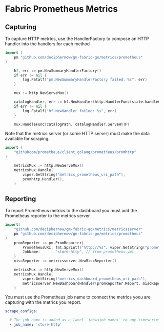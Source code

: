 # Fabric Prometheus Metrics

## Capturing

To capture HTTP metrics, use the HandlerFactory to compose an HTTP handler into the handlers for each method

```go
import (
    pm "github.com/deciphernow/gm-fabric-go/metrics/prometheus"
)

    hf, err := pm.NewSummaryHandlerFactory()
    if err != nil {
        log.Fatalf("pm.NewSummaryHandlerFactory failed: %s", err)
    }

    mux := http.NewServeMux()

    catalogHandler, err := hf.NewHandler(http.HandlerFunc(state.handleCatalog))
    if err != nil {
        log.Fatalf("hf.NewHandler failed: %s", err)
    }

    mux.HandleFunc(catalogPath, catalogHandler.ServeHTTP)
```

Note that the metrics server (or some HTTP server) must make the data available for scraping.

```go
import (
    "githubcom/prometheus/client_golang/prometheus/promhttp"
)

    metricsMux := http.NewServeMux()
    metricsMux.Handle(
        viper.GetString("metrics_prometheus_uri_path"),
        promhttp.Handler(),
    )
```

## Reporting

To report Prometheus metrics to the dashboard you must add the Prometheus reporter to the
metrics server

```go
import(
    "github.com/deciphernow/gm-fabric-go/metrics/metricsserver"
    pm "github.com/deciphernow/gm-fabric-go/metrics/prometheus"
)
    promReporter := pm.PromReporter{
        PrometheusURI: fmt.Sprintf("http://%s", viper.GetString("prometheus_address")),
        JobName:       "store-http", // from prometheus.yml
    }
    miscReporter := metricsserver.NewMiscReporter()

    metricsMux := http.NewServeMux()
    metricsMux.Handle(
        viper.GetString("metrics_dashboard_prometheus_uri_path"),
        metricsserver.NewDashboardHandler(promReporter.Report, miscReporter.Report),
    )
```

You must use the Prometheus job name to connect the metrics yoou are capturing with
the metrics you report.

```yml
scrape_configs:

  # The job name is added as a label `job=<job_name>` to any timeseries scraped from this config.
  - job_name: 'store-http'
```
